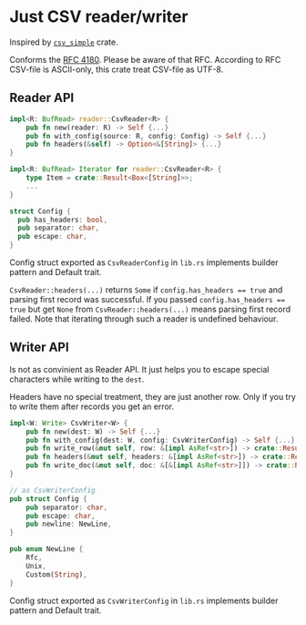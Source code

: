 # Just CSV reader/writer
Inspired by [`csv_simple`](https://github.com/daramos/simple_csv) crate.

Conforms the [RFC 4180](https://datatracker.ietf.org/doc/html/rfc4180). Please be aware of that RFC. According to RFC CSV-file is ASCII-only, this crate treat CSV-file as UTF-8.

## Reader API
```rust
impl<R: BufRead> reader::CsvReader<R> {
	pub fn new(reader: R) -> Self {...}
	pub fn with_config(source: R, config: Config) -> Self {...}
	pub fn headers(&self) -> Option<&[String]> {...}
}

impl<R: BufRead> Iterator for reader::CsvReader<R> {
	type Item = crate::Result<Box<[String]>>;
	...
}

struct Config {
  pub has_headers: bool,
  pub separator: char,
  pub escape: char,
}
```

Config struct exported as `CsvReaderConfig` in `lib.rs` implements builder pattern and Default trait.

`CsvReader::headers(...)` returns `Some` if `config.has_headers == true` and parsing first record was successful. If you passed `config.has_headers == true` but get `None` from `CsvReader::headers(...)` means parsing first record failed. Note that iterating through such a reader is undefined behaviour.

## Writer API
Is not as convinient as Reader API. It just helps you to escape special characters while writing to the `dest`. 

Headers have no special treatment, they are just another row. Only if you try to write them after records you get an error.

```rust
impl<W: Write> CsvWriter<W> {
	pub fn new(dest: W) -> Self {...}
	pub fn with_config(dest: W, config: CsvWriterConfig) -> Self {...}
	pub fn write_row(&mut self, row: &[impl AsRef<str>]) -> crate::Result<()> {...}
	pub fn headers(&mut self, headers: &[impl AsRef<str>]) -> crate::Result<()> {...}
	pub fn write_doc(&mut self, doc: &[&[impl AsRef<str>]]) -> crate::Result<()> {...}
}

// as CsvWriterConfig
pub struct Config {
	pub separator: char,
  	pub escape: char,
  	pub newline: NewLine,
}

pub enum NewLine {
  	Rfc,
  	Unix,
  	Custom(String),
}
```
Config struct exported as `CsvWriterConfig` in `lib.rs` implements builder pattern and Default trait.